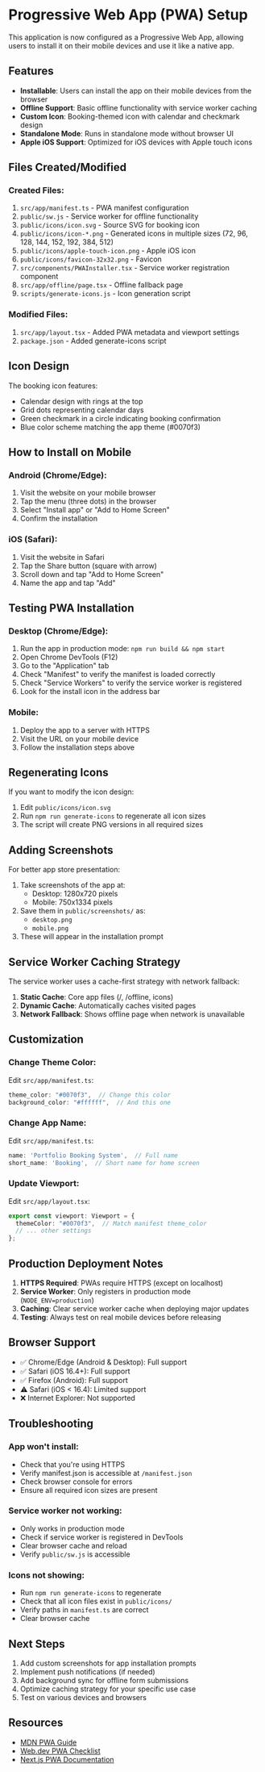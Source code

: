 # Progressive Web App (PWA) Setup

This application is now configured as a Progressive Web App, allowing users to install it on their mobile devices and use it like a native app.

## Features

- **Installable**: Users can install the app on their mobile devices from the browser
- **Offline Support**: Basic offline functionality with service worker caching
- **Custom Icon**: Booking-themed icon with calendar and checkmark design
- **Standalone Mode**: Runs in standalone mode without browser UI
- **Apple iOS Support**: Optimized for iOS devices with Apple touch icons

## Files Created/Modified

### Created Files:
1. `src/app/manifest.ts` - PWA manifest configuration
2. `public/sw.js` - Service worker for offline functionality
3. `public/icons/icon.svg` - Source SVG for booking icon
4. `public/icons/icon-*.png` - Generated icons in multiple sizes (72, 96, 128, 144, 152, 192, 384, 512)
5. `public/icons/apple-touch-icon.png` - Apple iOS icon
6. `public/icons/favicon-32x32.png` - Favicon
7. `src/components/PWAInstaller.tsx` - Service worker registration component
8. `src/app/offline/page.tsx` - Offline fallback page
9. `scripts/generate-icons.js` - Icon generation script

### Modified Files:
1. `src/app/layout.tsx` - Added PWA metadata and viewport settings
2. `package.json` - Added generate-icons script

## Icon Design

The booking icon features:
- Calendar design with rings at the top
- Grid dots representing calendar days
- Green checkmark in a circle indicating booking confirmation
- Blue color scheme matching the app theme (#0070f3)

## How to Install on Mobile

### Android (Chrome/Edge):
1. Visit the website on your mobile browser
2. Tap the menu (three dots) in the browser
3. Select "Install app" or "Add to Home Screen"
4. Confirm the installation

### iOS (Safari):
1. Visit the website in Safari
2. Tap the Share button (square with arrow)
3. Scroll down and tap "Add to Home Screen"
4. Name the app and tap "Add"

## Testing PWA Installation

### Desktop (Chrome/Edge):
1. Run the app in production mode: `npm run build && npm start`
2. Open Chrome DevTools (F12)
3. Go to the "Application" tab
4. Check "Manifest" to verify the manifest is loaded correctly
5. Check "Service Workers" to verify the service worker is registered
6. Look for the install icon in the address bar

### Mobile:
1. Deploy the app to a server with HTTPS
2. Visit the URL on your mobile device
3. Follow the installation steps above

## Regenerating Icons

If you want to modify the icon design:

1. Edit `public/icons/icon.svg`
2. Run `npm run generate-icons` to regenerate all icon sizes
3. The script will create PNG versions in all required sizes

## Adding Screenshots

For better app store presentation:

1. Take screenshots of the app at:
   - Desktop: 1280x720 pixels
   - Mobile: 750x1334 pixels
2. Save them in `public/screenshots/` as:
   - `desktop.png`
   - `mobile.png`
3. These will appear in the installation prompt

## Service Worker Caching Strategy

The service worker uses a cache-first strategy with network fallback:

1. **Static Cache**: Core app files (/, /offline, icons)
2. **Dynamic Cache**: Automatically caches visited pages
3. **Network Fallback**: Shows offline page when network is unavailable

## Customization

### Change Theme Color:
Edit `src/app/manifest.ts`:
```typescript
theme_color: "#0070f3",  // Change this color
background_color: "#ffffff",  // And this one
```

### Change App Name:
Edit `src/app/manifest.ts`:
```typescript
name: 'Portfolio Booking System',  // Full name
short_name: 'Booking',  // Short name for home screen
```

### Update Viewport:
Edit `src/app/layout.tsx`:
```typescript
export const viewport: Viewport = {
  themeColor: "#0070f3",  // Match manifest theme_color
  // ... other settings
};
```

## Production Deployment Notes

1. **HTTPS Required**: PWAs require HTTPS (except on localhost)
2. **Service Worker**: Only registers in production mode (`NODE_ENV=production`)
3. **Caching**: Clear service worker cache when deploying major updates
4. **Testing**: Always test on real mobile devices before releasing

## Browser Support

- ✅ Chrome/Edge (Android & Desktop): Full support
- ✅ Safari (iOS 16.4+): Full support
- ✅ Firefox (Android): Full support
- ⚠️ Safari (iOS < 16.4): Limited support
- ❌ Internet Explorer: Not supported

## Troubleshooting

### App won't install:
- Check that you're using HTTPS
- Verify manifest.json is accessible at `/manifest.json`
- Check browser console for errors
- Ensure all required icon sizes are present

### Service worker not working:
- Only works in production mode
- Check if service worker is registered in DevTools
- Clear browser cache and reload
- Verify `public/sw.js` is accessible

### Icons not showing:
- Run `npm run generate-icons` to regenerate
- Check that all icon files exist in `public/icons/`
- Verify paths in `manifest.ts` are correct
- Clear browser cache

## Next Steps

1. Add custom screenshots for app installation prompts
2. Implement push notifications (if needed)
3. Add background sync for offline form submissions
4. Optimize caching strategy for your specific use case
5. Test on various devices and browsers

## Resources

- [MDN PWA Guide](https://developer.mozilla.org/en-US/docs/Web/Progressive_web_apps)
- [Web.dev PWA Checklist](https://web.dev/pwa-checklist/)
- [Next.js PWA Documentation](https://nextjs.org/docs/app/api-reference/file-conventions/manifest)
